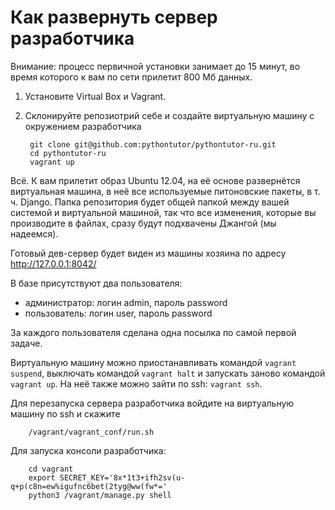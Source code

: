 Как развернуть сервер разработчика
==================================

Внимание: процесс первичной установки занимает до 15 минут, во время которого к вам по сети прилетит 800 Мб данных.

1. Установите Virtual Box и Vagrant.

2. Склонируйте репозиотрий себе и создайте виртуальную машину с окружением разработчика
    
        git clone git@github.com:pythontutor/pythontutor-ru.git
        cd pythontutor-ru
        vagrant up

Всё. К вам прилетит образ Ubuntu 12.04, на её основе развернётся виртуальная машина,
в неё все используемые питоновские пакеты, в т. ч. Django. Папка репозитория будет
общей папкой между вашей системой и виртуальной машиной, так что все изменения, которые
вы производите в файлах, сразу будут подхвачены Джангой (мы надеемся).

Готовый дев-сервер будет виден из машины хозяина по адресу http://127.0.0.1:8042/

В базе присутствуют два пользователя:
- администратор: логин admin, пароль password
- пользователь: логин user, пароль password

За каждого пользователя сделана одна посылка по самой первой задаче.

Виртуальную машину можно приостанавливать командой `vagrant suspend`, выключать командой `vagrant halt`
и запускать заново командой `vagrant up`. На неё также можно зайти по ssh: `vagrant ssh`.

Для перезапуска сервера разработчика войдите на виртуальную машину по ssh и скажите

        /vagrant/vagrant_conf/run.sh

Для запуска консоли разработчика:

        cd vagrant
        export SECRET_KEY='8x*1t3+ifh2sv(u-q+p(c8n=ew%igufnc6bet(2tyg@ww(fw*='
        python3 /vagrant/manage.py shell
